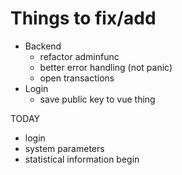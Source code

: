 # Things to fix/add
* Backend
  * refactor adminfunc
  * better error handling (not panic)
  * open transactions
* Login
  * save public key to vue thing


TODAY
* login
* system parameters
* statistical information begin
